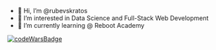 - 👋 Hi, I’m @rubevskratos
- 👀 I’m interested in Data Science and Full-Stack Web Development
- 🌱 I’m currently learning @ Reboot Academy

<a href="https://www.codewars.com/users/rubevskratos"><img src="https://www.codewars.com/users/rubevskratos/badges/micro" alt="codeWarsBadge" /></a>
<!---
rubevskratos/rubevskratos is a ✨ special ✨ repository because its `README.md` (this file) appears on your GitHub profile.
You can click the Preview link to take a look at your changes.
--->
